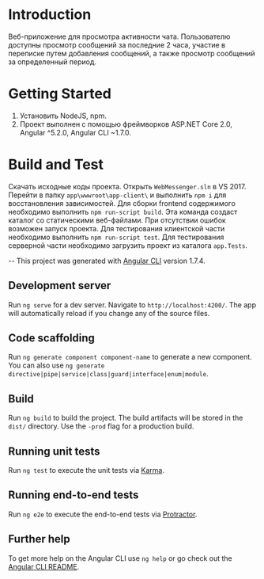 ﻿# Introduction
Веб-приложение для просмотра активности чата. Пользователю доступны просмотр сообщений за последние 2 часа, участие в переписке путем добавления сообщений, а также просмотр сообщений
за определенный период.

# Getting Started
1.	Установить NodeJS, npm.
2.	Проект выполнен с помощью фреймворков ASP.NET Core 2.0, Angular ^5.2.0, Angular CLI ~1.7.0.

# Build and Test
Скачать исходные коды проекта. Открыть `WebMessenger.sln` в VS 2017. Перейти в папку `app\wwwroot\app-client\` и выполнить `npm i` для восстановления зависимостей.
Для сборки frontend содержимого необходимо выполнить `npm run-script build`. Эта команда создаст каталог cо статическими веб-файлами. При отсутствии ошибок возможен запуск проекта. 
Для тестирования клиентской части необходимо выполнить `npm run-script test`.
Для тестирования серверной части необходимо загрузить проект из каталога `app.Tests`.

--
This project was generated with [Angular CLI](https://github.com/angular/angular-cli) version 1.7.4.

## Development server

Run `ng serve` for a dev server. Navigate to `http://localhost:4200/`. The app will automatically reload if you change any of the source files.

## Code scaffolding

Run `ng generate component component-name` to generate a new component. You can also use `ng generate directive|pipe|service|class|guard|interface|enum|module`.

## Build

Run `ng build` to build the project. The build artifacts will be stored in the `dist/` directory. Use the `-prod` flag for a production build.

## Running unit tests

Run `ng test` to execute the unit tests via [Karma](https://karma-runner.github.io).

## Running end-to-end tests

Run `ng e2e` to execute the end-to-end tests via [Protractor](http://www.protractortest.org/).

## Further help

To get more help on the Angular CLI use `ng help` or go check out the [Angular CLI README](https://github.com/angular/angular-cli/blob/master/README.md).
